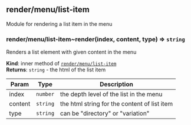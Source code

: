 <a name="module_render/menu/list-item"></a>

## render/menu/list-item
Module for rendering a list item in the menu

<a name="module_render/menu/list-item..render"></a>

### render/menu/list-item~render(index, content, type) ⇒ <code>string</code>
Renders a list element with given content in the menu

**Kind**: inner method of [<code>render/menu/list-item</code>](#module_render/menu/list-item)  
**Returns**: <code>string</code> - the html of the list item  

| Param | Type | Description |
| --- | --- | --- |
| index | <code>number</code> | the depth level of the list in the menu |
| content | <code>string</code> | the html string for the content of list item |
| type | <code>string</code> | can be "directory" or "variation" |

